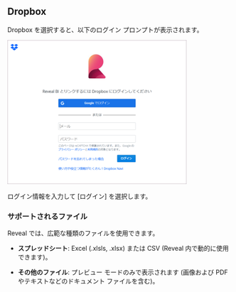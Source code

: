 ## Dropbox

Dropbox を選択すると、以下のログイン プロンプトが表示されます。

<img src="images/dropbox-login.png" alt="Dropbox login dialog" width="80%"/>

ログイン情報を入力して [ログイン] を選択します。

### サポートされるファイル

Reveal では、広範な種類のファイルを使用できます。

  - **スプレッドシート**: Excel (.xlsls, .xlsx) または CSV (Reveal 内で動的に使用できます)。

  - **その他のファイル**: プレビュー モードのみで表示されます (画像および PDF やテキストなどのドキュメント ファイルを含む)。
